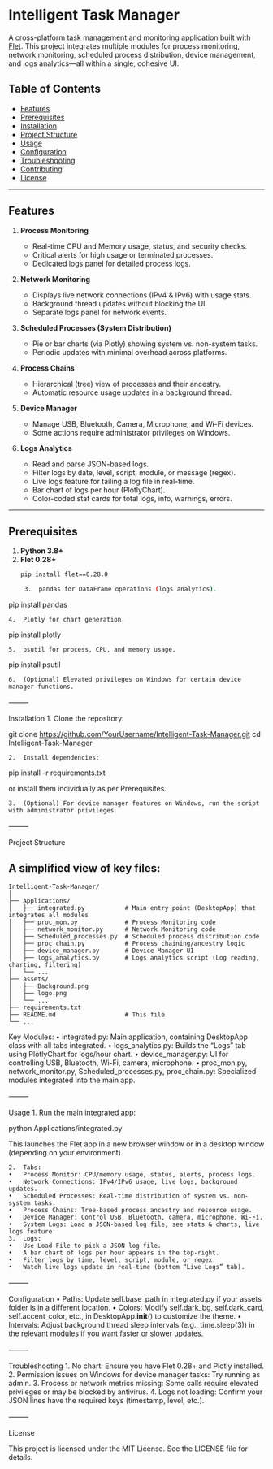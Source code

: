 # Intelligent Task Manager

A cross-platform task management and monitoring application built with [Flet](https://flet.dev). This project integrates multiple modules for process monitoring, network monitoring, scheduled process distribution, device management, and logs analytics—all within a single, cohesive UI.

## Table of Contents

- [Features](#features)
- [Prerequisites](#prerequisites)
- [Installation](#installation)
- [Project Structure](#project-structure)
- [Usage](#usage)
- [Configuration](#configuration)
- [Troubleshooting](#troubleshooting)
- [Contributing](#contributing)
- [License](#license)

---

## Features

1. **Process Monitoring**  
   - Real-time CPU and Memory usage, status, and security checks.  
   - Critical alerts for high usage or terminated processes.  
   - Dedicated logs panel for detailed process logs.

2. **Network Monitoring**  
   - Displays live network connections (IPv4 & IPv6) with usage stats.  
   - Background thread updates without blocking the UI.  
   - Separate logs panel for network events.

3. **Scheduled Processes (System Distribution)**  
   - Pie or bar charts (via Plotly) showing system vs. non-system tasks.  
   - Periodic updates with minimal overhead across platforms.

4. **Process Chains**  
   - Hierarchical (tree) view of processes and their ancestry.  
   - Automatic resource usage updates in a background thread.

5. **Device Manager**  
   - Manage USB, Bluetooth, Camera, Microphone, and Wi-Fi devices.  
   - Some actions require administrator privileges on Windows.

6. **Logs Analytics**  
   - Read and parse JSON-based logs.  
   - Filter logs by date, level, script, module, or message (regex).  
   - Live logs feature for tailing a log file in real-time.  
   - Bar chart of logs per hour (PlotlyChart).  
   - Color-coded stat cards for total logs, info, warnings, errors.

---

## Prerequisites

1. **Python 3.8+**  
2. **Flet 0.28+**  
   ```bash
   pip install flet==0.28.0

	3.	pandas for DataFrame operations (logs analytics).

pip install pandas


	4.	Plotly for chart generation.

pip install plotly


	5.	psutil for process, CPU, and memory usage.

pip install psutil


	6.	(Optional) Elevated privileges on Windows for certain device manager functions.

⸻

Installation
	1.	Clone the repository:

git clone https://github.com/YourUsername/Intelligent-Task-Manager.git
cd Intelligent-Task-Manager


	2.	Install dependencies:

pip install -r requirements.txt

or install them individually as per Prerequisites.

	3.	(Optional) For device manager features on Windows, run the script with administrator privileges.

⸻

Project Structure

## A simplified view of key files:
    Intelligent-Task-Manager/
    │
    ├── Applications/
    │   ├── integrated.py           # Main entry point (DesktopApp) that integrates all modules
    │   ├── proc_mon.py             # Process Monitoring code
    │   ├── network_monitor.py      # Network Monitoring code
    │   ├── Scheduled_processes.py  # Scheduled process distribution code
    │   ├── proc_chain.py           # Process chaining/ancestry logic
    │   ├── device_manager.py       # Device Manager UI
    │   ├── logs_analytics.py       # Logs analytics script (Log reading, charting, filtering)
    │   └── ...
    ├── assets/
    │   ├── Background.png
    │   ├── logo.png
    │   └── ...
    ├── requirements.txt
    ├── README.md                   # This file
    └── ...

Key Modules:
	•	integrated.py: Main application, containing DesktopApp class with all tabs integrated.
	•	logs_analytics.py: Builds the “Logs” tab using PlotlyChart for logs/hour chart.
	•	device_manager.py: UI for controlling USB, Bluetooth, Wi-Fi, camera, microphone.
	•	proc_mon.py, network_monitor.py, Scheduled_processes.py, proc_chain.py: Specialized modules integrated into the main app.

⸻

Usage
	1.	Run the main integrated app:

python Applications/integrated.py

This launches the Flet app in a new browser window or in a desktop window (depending on your environment).

	2.	Tabs:
	•	Process Monitor: CPU/memory usage, status, alerts, process logs.
	•	Network Connections: IPv4/IPv6 usage, live logs, background updates.
	•	Scheduled Processes: Real-time distribution of system vs. non-system tasks.
	•	Process Chains: Tree-based process ancestry and resource usage.
	•	Device Manager: Control USB, Bluetooth, camera, microphone, Wi-Fi.
	•	System Logs: Load a JSON-based log file, see stats & charts, live logs feature.
	3.	Logs:
	•	Use Load File to pick a JSON log file.
	•	A bar chart of logs per hour appears in the top-right.
	•	Filter logs by time, level, script, module, or regex.
	•	Watch live logs update in real-time (bottom “Live Logs” tab).

⸻

Configuration
	•	Paths: Update self.base_path in integrated.py if your assets folder is in a different location.
	•	Colors: Modify self.dark_bg, self.dark_card, self.accent_color, etc., in DesktopApp.__init__() to customize the theme.
	•	Intervals: Adjust background thread sleep intervals (e.g., time.sleep(3)) in the relevant modules if you want faster or slower updates.

⸻

Troubleshooting
	1.	No chart: Ensure you have Flet 0.28+ and Plotly installed.
	2.	Permission issues on Windows for device manager tasks: Try running as admin.
	3.	Process or network metrics missing: Some calls require elevated privileges or may be blocked by antivirus.
	4.	Logs not loading: Confirm your JSON lines have the required keys (timestamp, level, etc.).

⸻



License

This project is licensed under the MIT License. See the LICENSE file for details.

